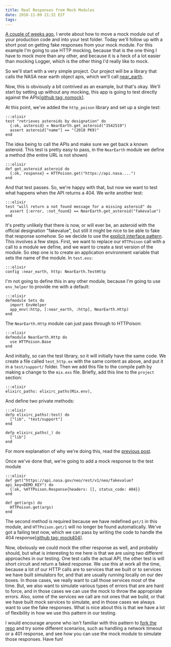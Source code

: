 ```yaml
---
title: Real Responses from Mock Modules
date: 2016-11-09 21:32 EST
tags:
---
```


[A couple of weeks ago](http://www.johnpdaigle.com/complexable/2016/10/23/mock-modules-and-where-to-find-them.html), I wrote about how to move a mock module out of your production code and into your test folder. Today we'll follow up with a short post on getting fake responses from your mock module. For this example I'm going to use HTTP mocking, because that is the one thing I have to mock more than any other, and because it is a heck of a lot easier than mocking Logger, which is the other thing I'd really like to mock.

So we'll start with a very simple project. Our project will be a library that calls the NASA near earth object apis, which we'll call [near\_earth](https://github.com/philosodad/near_earth). 

Now, this is obviously a bit contrived as an example, but that's okay. We'll start by setting up without any mocking, this app is going to test directly against the APIs[[github tag: nomock](https://github.com/philosodad/near_earth/tree/nomock)].

At this point, we've added the `http_poison` library and set up a single test:

    :::elixir
    test "retrieves asteroids by designation" do
      {:ok, asteroid} = NearEarth.get_asteroid("3542519")
      assert asteroid["name"] == "(2010 PK9)"
    end

The idea being to call the APIs and make sure we get back a known asteroid. This test is pretty easy to pass, in the `NearEarth` module we define a method (the entire URL is not shown)

    :::elixir
    def get_asteroid asteroid do
      {:ok, response} = HTTPoison.get("https://api.nasa....")
    end

And that test passes. So, we're happy with that, but now we want to test what happens when the API returns a 404. We write another test:

    :::elixir
    test "will return a not found message for a missing asteroid" do
      assert {:error, :not_found} == NearEarth.get_asteroid("fakevalue")
    end

It's pretty unlikely that there is now, or will ever be, an asteroid with the official designation "fakevalue", but still it might be nice to be able to fake that response somehow. So we decide to use the [explicit interface pattern](http://blog.plataformatec.com.br/2015/10/mocks-and-explicit-contracts/). This involves a few steps. First, we want to replace our `HTTPoison` call with a call to a module we define, and we want to create a test version of the module. So step one is to create an application environment variable that sets the name of the module. In `test.exs`:

    :::elixir
    config :near_earth, http: NearEarth.TestHttp

I'm not going to define this in any other module, because I'm going to use `env_helper` to provide me with a default:

    :::elixir
    defmodule Sets do
      import EnvHelper
      app_env(:http, [:near_earth, :http], NearEarth.Http)
    end

The `NearEarth.Http` module can just pass through to HTTPoison:

    :::elixir
    defmodule NearEarth.Http do
      use HTTPoison.Base
    end

And initially, so can the test library, so it will initially have the same code. We create a file called `test_http.ex` with the same content as above, and put it in a `test/support/` folder. Then we add this file to the compile path by making a change to the `mix.exs` file. Briefly, add this line to the `project` section:

    :::elixir
    elixirc_paths: elixirc_paths(Mix.env),

And define two private methods:

    :::elixir
    defp elixirc_paths(:test) do
      ["lib", "test/support"]
    end

    defp elixirc_paths(_) do
      ["lib"]
    end
     
For more explanation of why we're doing this, read the [previous post](http://www.johnpdaigle.com/complexable/2016/10/23/mock-modules-and-where-to-find-them.html).

Once we've done that, we're going to add a mock response to the test module 

    :::elixir
    def get("https://api.nasa.gov/neo/rest/v1/neo/fakevalue?api_key=DEMO_KEY") do
      {:ok, %HTTPoison.Response{headers: [], status_code: 404}}
    end

    def get(args) do
      HTTPoison.get(args)
    end

The second method is required because we have redefined `get/1` in this module, and `HTTPoison.get/1` will no longer be found automatically. We've got a failing test now, which we can pass by writing the code to handle the 404 response[[github tag: mock404](https://github.com/philosodad/near_earth/tree/mock404)].

Now, obviously we could mock the other response as well, and probably should, but what is interesting to me here is that we are using two different approaches in our testing. One test calls the actual API, the other test is will short circuit and return a faked response. We use this at work all the time, because a lot of our HTTP calls are to services that we built or to services we have built simulators for, and that are usually running locally on our dev boxes. In those cases, we really want to call those services most of the time. But, we also want to simulate various types of errors that are are hard to force, and in those cases we can use the mock to throw the appropriate errors. Also, some of the services we call are not ones that we build, or that we have built mock services to simulate, and in those cases we always want to use the fake responses. What is nice about this is that we have a lot of flexibility in how we use this pattern in our testing.

I would encourage anyone who isn't familiar with this pattern to [fork the repo](https://github.com/philosodad/near_earth) and try some different scenarios, such as handling a network timeout or a 401 response, and see how you can use the mock module to simulate those responses. Have fun!
